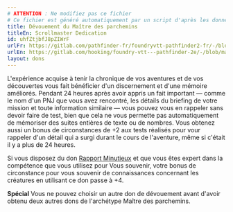 ```yaml
---
# ATTENTION : Ne modifiez pas ce fichier
# Ce fichier est généré automatiquement par un script d'après les données du module Foundry VTT officiel et de sa traduction
title: Dévouement du Maître des parchemins
titleEn: Scrollmaster Dedication
id: uhfZtjbfJ8pZIWrF
urlFr: https://gitlab.com/pathfinder-fr/foundryvtt-pathfinder2-fr/-/blob/master/data/feats/uhfZtjbfJ8pZIWrF.htm
urlEn: https://gitlab.com/hooking/foundry-vtt---pathfinder-2e/-/blob/master/packs/data/feats.db/scrollmaster-dedication.json
layout: dons
---
```

L'expérience acquise à tenir la chronique de vos aventures et de vos découvertes vous fait bénéficier d'un discernement et d'une mémoire améliorés. Pendant 24 heures après avoir appris un fait important — comme le nom d'un PNJ que vous avez rencontré, les détails du briefing de votre mission et toute information similaire — vous pouvez vous en rappeler sans devoir faire de test, bien que cela ne vous permette pas automatiquement de mémoriser des suites entières de texte ou de nombres. Vous obtenez aussi un bonus de circonstances de +2 aux tests réalisés pour vour rappeler d'un détail qui a surgi durant le cours de l'aventure, même si c'était il y a plus de 24 heures.

Si vous disposez du don [Rapport Minutieux](rapports-détaillés.md) et que vous êtes expert dans la compétence que vous utilisez pour Vous souvenir, votre bonus de circonstance pour vous souvenir de connaissances concernant les créatures en utilisant ce don passe à +4.

**Spécial** Vous ne pouvez choisir un autre don de dévouement avant d'avoir obtenu deux autres dons de l'archétype Maître des parchemins.
